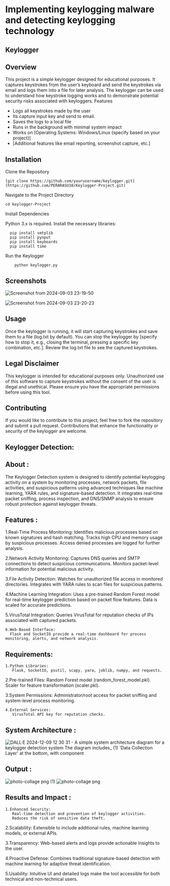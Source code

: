 # Implementing keylogging malware and detecting keylogging technology

## Keylogger 

## Overview

This project is a simple keylogger designed for educational purposes. It captures keystrokes from the user’s keyboard and send the keystrokes via email and logs them into a file for later analysis. The keylogger can be used to understand how keystroke logging works and to demonstrate potential security risks associated with keyloggers.
Features

*  Logs all keystrokes made by the user
*  Its capture input key and send to email.
*  Saves the logs to a local file
*  Runs in the background with minimal system impact
*  Works on [Operating Systems: Windows/Linux (specify based on your project)]
*  [Additional features like email reporting, screenshot capture, etc.]

## Installation

  Clone the Repository

```
[git clone https://github.com/yourusername/keylogger.git](https://github.com/PERARASU10/Keylogger-Project.git)
```
Navigate to the Project Directory
```
cd keylogger-Project
```
Install Dependencies

  Python 3.x is required.
  Install the necessary libraries:
  ```
    pip install smtplib
    pip install pynput
    pip install keyboards
    pip install time
  ```
Run the Keylogger
```
    python keylogger.py
```

## Screenshots

![Screenshot from 2024-09-03 23-19-50](https://github.com/user-attachments/assets/16704083-66c4-44ab-b009-15f8112a72fc)

![Screenshot from 2024-09-03 23-20-23](https://github.com/user-attachments/assets/173d8bb6-49d7-419e-a070-2048888e5a0d)

## Usage

Once the keylogger is running, it will start capturing keystrokes and save them to a file (log.txt by default).
You can stop the keylogger by [specify how to stop it, e.g., closing the terminal, pressing a specific key combination, etc.].
Review the log.txt file to see the captured keystrokes.

## Legal Disclaimer

This keylogger is intended for educational purposes only. Unauthorized use of this software to capture keystrokes without the consent of the user is illegal and unethical. Please ensure you have the appropriate permissions before using this tool.

## Contributing

If you would like to contribute to this project, feel free to fork the repository and submit a pull request. Contributions that enhance the functionality or security of the keylogger are welcome.

## Keylogger Detection:
## About :

  The Keylogger Detection system is designed to identify potential keylogging activity on a system by monitoring processes, network packets, file activities, and suspicious patterns using advanced techniques like machine learning, YARA rules, and signature-based detection. It integrates real-time packet sniffing, process inspection, and DNS/SNMP analysis to ensure robust protection against keylogger threats.

## Features :
  1.Real-Time Process Monitoring:
      Identifies malicious processes based on known signatures and hash matching.
      Tracks high CPU and memory usage by suspicious processes.
      Access denied processes are logged for further analysis.
      
  2.Network Activity Monitoring:
      Captures DNS queries and SMTP connections to detect suspicious communications.
      Monitors packet-level information for potential malicious activity.
      
  3.File Activity Detection:
      Watches for unauthorized file access in monitored directories.
      Integrates with YARA rules to scan files for suspicious patterns.
      
 4.Machine Learning Integration:
      Uses a pre-trained Random Forest model for real-time keylogger prediction based on packet flow features.
      Data is scaled for accurate predictions.
      
 5.VirusTotal Integration:
      Queries VirusTotal for reputation checks of IPs associated with captured packets.
      
    6.Web-Based Interface:
      Flask and SocketIO provide a real-time dashboard for process monitoring, alerts, and network analysis.
## Requirements:
    1.Python Libraries:
       Flask, SocketIO, psutil, scapy, yara, joblib, numpy, and requests.
     
   2.Pre-trained Files:
       Random Forest model (random_forest_model.pkl).
       Scaler for feature transformation (scaler.pkl).
     
   3.System Permissions:
       Administrator/root access for packet sniffing and system-level process monitoring.
     
    4.External Services:
       VirusTotal API key for reputation checks.
## System Architecture :
![DALL·E 2024-12-09 12 30 31 - A simple system architecture diagram for a keylogger detection system  The diagram includes_ (1) 'Data Collection Layer' at the bottom, with component](https://github.com/user-attachments/assets/30af32bd-7862-4f8d-8ecc-a2e36669bf85)
## Output :

![photo-collage png (1)](https://github.com/user-attachments/assets/3246d1f7-cbd1-4779-b3f1-3543d301ec45)
![photo-collage png](https://github.com/user-attachments/assets/a7ab862a-291f-4e17-9a08-fcef455f0933)

## Results and Impact :

    1.Enhanced Security:
       Real-time detection and prevention of keylogger activities.
       Reduces the risk of sensitive data theft.
     
   2.Scalability:
       Extensible to include additional rules, machine learning models, or external APIs.
     
   3.Transparency:
       Web-based alerts and logs provide actionable insights to the user.
     
  4.Proactive Defense:
       Combines traditional signature-based detection with machine learning for adaptive threat identification.
     
   5.Usability:
       Intuitive UI and detailed logs make the tool accessible for both technical and non-technical users.
